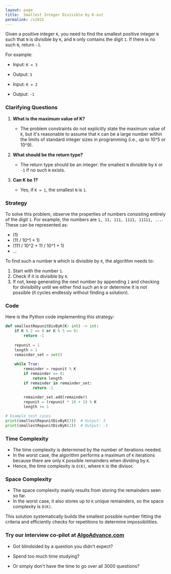 ```yaml
---
layout: page
title:  Smallest Integer Divisible by K-out
permalink: /s1015
---
```


Given a positive integer `K`, you need to find the smallest positive integer `N` such that `N` is divisible by `K`, and `N` only contains the digit `1`. If there is no such `N`, return `-1`.

For example:
- Input: `K = 3`
- Output: `3`

- Input: `K = 2`
- Output: `-1`

### Clarifying Questions
1. **What is the maximum value of K?**
    - The problem constraints do not explicitly state the maximum value of `K`, but it's reasonable to assume that `K` can be a large number within the limits of standard integer sizes in programming (i.e., up to 10^5 or 10^9).
    
2. **What should be the return type?**
    - The return type should be an integer: the smallest `N` divisible by `K` or `-1` if no such `N` exists.
    
3. **Can K be 1?**
    - Yes, if `K = 1`, the smallest `N` is `1`.

### Strategy

To solve this problem, observe the properties of numbers consisting entirely of the digit `1`. For example, the numbers are `1, 11, 111, 1111, 11111, ...`. These can be represented as:
- \(1\)
- \(11 / 10^1 + 1\)
- \(111 / 10^2 + 11 / 10^1 + 1\)
- ...
  
To find such a number `N` which is divisible by `K`, the algorithm needs to:
1. Start with the number `1`.
2. Check if it is divisible by `K`.
3. If not, keep generating the next number by appending `1` and checking for divisibility until we either find such an `N` or determine it is not possible (it cycles endlessly without finding a solution).

### Code

Here is the Python code implementing this strategy:

```python
def smallestRepunitDivByK(K: int) -> int:
    if K % 2 == 0 or K % 5 == 0:
        return -1
    
    repunit = 1
    length = 1
    remainder_set = set()
    
    while True:
        remainder = repunit % K
        if remainder == 0:
            return length
        if remainder in remainder_set:
            return -1
        
        remainder_set.add(remainder)
        repunit = (repunit * 10 + 1) % K
        length += 1

# Example test cases
print(smallestRepunitDivByK(3))  # Output: 3
print(smallestRepunitDivByK(2))  # Output: -1
```

### Time Complexity

- The time complexity is determined by the number of iterations needed.
- In the worst case, the algorithm performs a maximum of `K` iterations because there are only `K` possible remainders when dividing by `K`.
- Hence, the time complexity is `O(K)`, where `K` is the divisor.

### Space Complexity

- The space complexity mainly results from storing the remainders seen so far.
- In the worst case, it also stores up to `K` unique remainders, so the space complexity is `O(K)`.

This solution systematically builds the smallest possible number fitting the criteria and efficiently checks for repetitions to determine impossibilities.


### Try our interview co-pilot at [AlgoAdvance.com](https://algoAdvance.com)

- Got blindsided by a question you didn't expect?

- Spend too much time studying?

- Or simply don't have the time to go over all 3000 questions?

